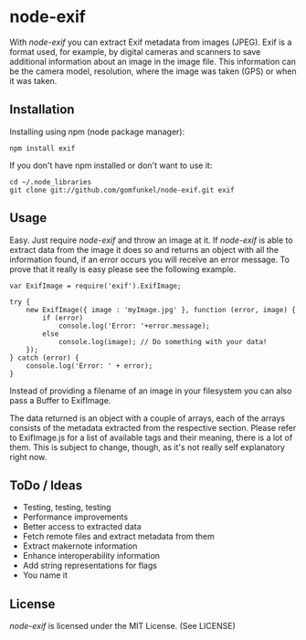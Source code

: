 node-exif
=========

With _node-exif_ you can extract Exif metadata from images (JPEG). Exif is a
format used, for example, by digital cameras and scanners to save additional
information about an image in the image file. This information can be the
camera model, resolution, where the image was taken (GPS) or when it was taken.

Installation
------------

Installing using npm (node package manager):

    npm install exif
    
If you don't have npm installed or don't want to use it:

    cd ~/.node_libraries
    git clone git://github.com/gomfunkel/node-exif.git exif

Usage
-----

Easy. Just require _node-exif_ and throw an image at it. If _node-exif_ is able to
extract data from the image it does so and returns an object with all the 
information found, if an error occurs you will receive an error message. To
prove that it really is easy please see the following example.

    var ExifImage = require('exif').ExifImage;
    
    try {
        new ExifImage({ image : 'myImage.jpg' }, function (error, image) {
            if (error)
                console.log('Error: '+error.message);
            else
                console.log(image); // Do something with your data!
        });
    } catch (error) {
        console.log('Error: ' + error);
    }

Instead of providing a filename of an image in your filesystem you can also
pass a Buffer to ExifImage.

The data returned is an object with a couple of arrays, each of the arrays
consists of the metadata extracted from the respective section. Please refer
to ExifImage.js for a list of available tags and their meaning, there is a lot
of them. This is subject to change, though, as it's not really self explanatory
right now.

ToDo / Ideas
------------

 * Testing, testing, testing
 * Performance improvements
 * Better access to extracted data
 * Fetch remote files and extract metadata from them
 * Extract makernote information
 * Enhance interoperability information
 * Add string representations for flags
 * You name it  
    
License
-------

_node-exif_ is licensed under the MIT License. (See LICENSE) 